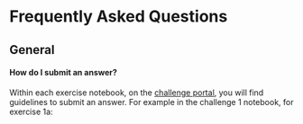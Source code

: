 # Frequently Asked Questions
## General
#### How do I submit an answer?

Within each exercise notebook, on the [challenge portal](http://ibm.co/challenge-fall-21), you will find guidelines to submit an answer. For example in the challenge 1 notebook, for exercise 1a:

```python
